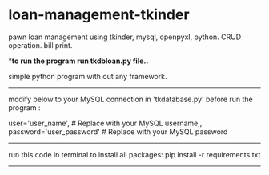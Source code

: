 # loan-management-tkinder
pawn loan management using tkinder, mysql, openpyxl, python. CRUD operation. bill print.

 *****to run the program run tkdbloan.py file..****

 simple python program with out any framework.

 ****
 modify below to your MySQL connection in 'tkdatabase.py' before run the program :
 
 user='user_name',  # Replace with your MySQL username,,
 password='user_password'  # Replace with your MySQL password
 
 *****
 run this code in terminal to install all packages:
 pip install -r requirements.txt
 ****
 
